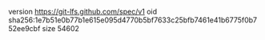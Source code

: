 version https://git-lfs.github.com/spec/v1
oid sha256:1e7b51e0b77b1e615e095d4770b5bf7633c25bfb7461e41b6775f0b752ee9cbf
size 54602
